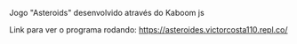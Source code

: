 
Jogo "Asteroids" desenvolvido através do Kaboom js

Link para ver o programa rodando: https://asteroides.victorcosta110.repl.co/
